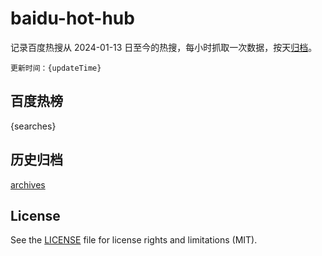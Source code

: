 # baidu-hot-hub

记录百度热搜从 2024-01-13 日至今的热搜，每小时抓取一次数据，按天[归档](archives)。


`更新时间：{updateTime}`

## 百度热榜

{searches}


## 历史归档

[archives](archives)

## License

See the [LICENSE](LICENSE) file for license rights and limitations (MIT).
